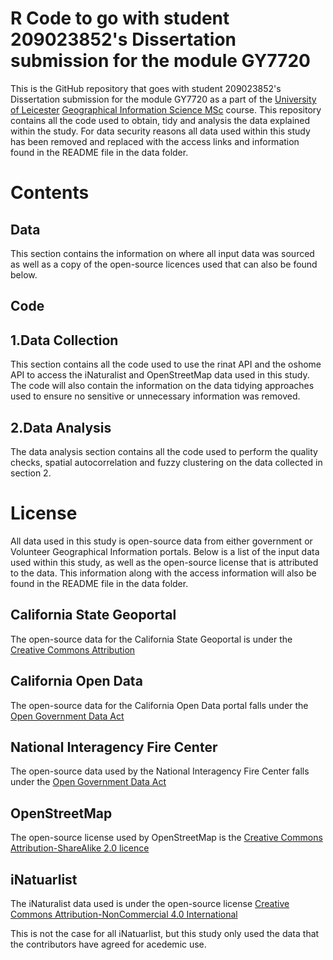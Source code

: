 # R Code to go with student 209023852's Dissertation submission for the module GY7720

This is the GitHub repository that goes with student 209023852's Dissertation submission for the module GY7720 as a part of the [University of Leicester](https://le.ac.uk) [Geographical Information Science MSc](https://le.ac.uk/courses/geographical-information-science-msc/2021) course. This repository contains all the code used to obtain, tidy and analysis the data explained within the study. For data security reasons all data used within this study has been removed and replaced with the access links and information found in the README file in the data folder. 

# Contents 
## Data 
This section contains the information on where all input data was sourced as well as a copy of the open-source licences used that can also be found below. 

## Code
## 1.Data Collection
This section contains all the code used to use the rinat API and the oshome API to access the iNaturalist and OpenStreetMap data used in this study. The code will also contain the information on the data tidying approaches used to ensure no sensitive or unnecessary information was removed. 

## 2.Data Analysis 
The data analysis section contains all the code used to perform the quality checks, spatial autocorrelation and fuzzy clustering on the data collected in section 2. 

# License 

All data used in this study is open-source data from either government or Volunteer Geographical Information portals. Below is a list of the input data used within this study, as well as the open-source license that is attributed to the data. This information along with the access information will also be found in the README file in the data folder. 

## California State Geoportal 
The open-source data for the California State Geoportal is under the [Creative Commons Attribution](https://creativecommons.org/licenses/by/3.0/)

## California Open Data
The open-source data for the California Open Data portal falls under the [Open Government Data Act](https://www.congress.gov/bill/115th-congress/house-bill/4174/text#toc-H8E449FBAEFA34E45A6F1F20EFB13ED95)

## National Interagency Fire Center
The open-source data used by the National Interagency Fire Center falls under the [Open Government Data Act](https://www.congress.gov/bill/115th-congress/house-bill/4174/text#toc-H8E449FBAEFA34E45A6F1F20EFB13ED95)

## OpenStreetMap
The open-source license used by OpenStreetMap is the [Creative Commons Attribution-ShareAlike 2.0 licence](https://creativecommons.org/licenses/by-sa/2.0/)

## iNatuarlist 
The iNaturalist data used is under the open-source license [Creative Commons Attribution-NonCommercial 4.0 International](https://creativecommons.org/licenses/by-nc/4.0/legalcode)

This is not the case for all iNatuarlist, but this study only used the data that the contributors have agreed for acedemic use. 